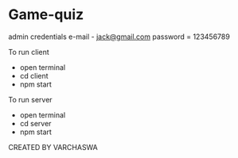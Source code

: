 # Game-quiz

admin credentials
e-mail - jack@gmail.com
password = 123456789

To run client

- open terminal
- cd client
- npm start

To run server

- open terminal
- cd server
- npm start



CREATED BY VARCHASWA
